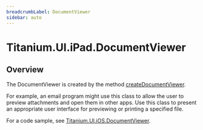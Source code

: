 ```yaml
---
breadcrumbLabel: DocumentViewer
sidebar: auto
---
```


# Titanium.UI.iPad.DocumentViewer

<ProxySummary/>

## Overview

The DocumentViewer is created by the method [createDocumentViewer](Titanium.UI.iOS.createDocumentViewer). 

For example, an email program might use this class to allow the user to preview attachments and 
open them in other apps. Use this class to present an appropriate user interface for previewing 
or printing a specified file. 

For a code sample, see [Titanium.UI.iOS.DocumentViewer](Titanium.UI.iOS.DocumentViewer).

<ApiDocs/>
